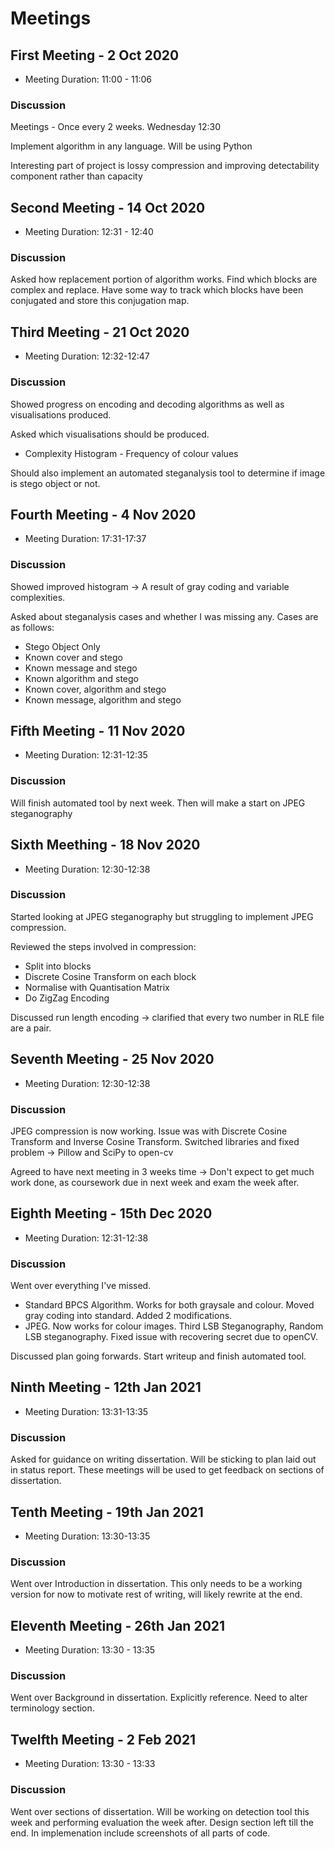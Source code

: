 # Meetings 

## First Meeting - 2 Oct 2020

* Meeting Duration: 11:00 - 11:06

### Discussion

Meetings - Once every 2 weeks. Wednesday 12:30

Implement algorithm in any language. Will be using Python

Interesting part of project is lossy compression and improving detectability component rather than capacity

## Second Meeting - 14 Oct 2020

* Meeting Duration: 12:31 - 12:40

### Discussion

Asked how replacement portion of algorithm works. Find which blocks are complex and replace. Have some way to track which blocks have been conjugated and store this conjugation map. 

## Third Meeting - 21 Oct 2020

* Meeting Duration: 12:32-12:47

### Discussion

Showed progress on encoding and decoding algorithms as well as visualisations produced.

Asked which visualisations should be produced.
- Complexity Histogram - Frequency of colour values

Should also implement an automated steganalysis tool to determine if image is stego object or not.

## Fourth Meeting - 4 Nov 2020

* Meeting Duration: 17:31-17:37

### Discussion 

Showed improved histogram -> A result of gray coding and variable complexities. 

Asked about steganalysis cases and whether I was missing any. Cases are as follows:
- Stego Object Only
- Known cover and stego
- Known message and stego
- Known algorithm and stego
- Known cover, algorithm and stego
- Known message, algorithm and stego

## Fifth Meeting - 11 Nov 2020

* Meeting Duration: 12:31-12:35

### Discussion 

Will finish automated tool by next week. Then will make a start on JPEG steganography


## Sixth Meething - 18 Nov 2020

* Meeting Duration: 12:30-12:38

### Discussion

Started looking at JPEG steganography but struggling to implement JPEG compression.

Reviewed the steps involved in compression:
- Split into blocks
- Discrete Cosine Transform on each block
- Normalise with Quantisation Matrix
- Do ZigZag Encoding

Discussed run length encoding -> clarified that every two number in RLE file are a pair. 

## Seventh Meeting - 25 Nov 2020

* Meeting Duration: 12:30-12:38

### Discussion

JPEG compression is now working. Issue was with Discrete Cosine Transform and Inverse Cosine Transform. Switched libraries and fixed problem -> Pillow and SciPy to open-cv

Agreed to have next meeting in 3 weeks time -> Don't expect to get much work done, as coursework due in next week and exam the week after.


## Eighth Meeting - 15th Dec 2020

* Meeting Duration: 12:31-12:38

### Discussion

Went over everything I've missed. 
- Standard BPCS Algorithm. Works for both graysale and colour. Moved gray coding into standard. Added 2 modifications.
- JPEG. Now works for colour images. Third LSB Steganography, Random LSB steganography. Fixed issue with recovering secret due to openCV.

Discussed plan going forwards. Start writeup and finish automated tool.

## Ninth Meeting - 12th Jan 2021

* Meeting Duration: 13:31-13:35

### Discussion

Asked for guidance on writing dissertation. Will be sticking to plan laid out in status report. These meetings will be used to get feedback on sections of dissertation.

## Tenth Meeting - 19th Jan 2021

* Meeting Duration: 13:30-13:35

### Discussion

Went over Introduction in dissertation. This only needs to be a working version for now to motivate rest of writing, will likely rewrite at the end.

## Eleventh Meeting - 26th Jan 2021

* Meeting Duration: 13:30 - 13:35

### Discussion

Went over Background in dissertation. Explicitly reference. Need to alter terminology section.

## Twelfth Meeting - 2 Feb 2021

* Meeting Duration: 13:30 - 13:33

### Discussion

Went over sections of dissertation. Will be working on detection tool this week and performing evaluation the week after. Design section left till the end. In implemenation include screenshots of all parts of code. 

